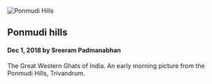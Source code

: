 
![Ponmudi Hills](https://scontent-lht6-1.cdninstagram.com/vp/a47105f55b3349675251fca4e5684f14/5C995233/t51.2885-15/e35/46289958_2380029992071209_6055026376840825381_n.jpg "Ponmudi hills")

## Ponmudi hills

#### Dec 1, 2018 by Sreeram Padmanabhan


The Great Western Ghats of India. An early morning picture from the Ponmudi Hills, Trivandrum.